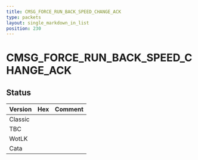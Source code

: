 ```yaml
---
title: CMSG_FORCE_RUN_BACK_SPEED_CHANGE_ACK
type: packets
layout: single_markdown_in_list
position: 230
---
```


# CMSG_FORCE_RUN_BACK_SPEED_CHANGE_ACK

## Status

Version | Hex | Comment
---------- | ---------- | ---------- 
Classic |  |  
TBC |  |  
WotLK |  |  
Cata |  |  
